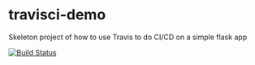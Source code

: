 # travisci-demo

Skeleton project of how to use Travis to do CI/CD on a simple flask app

[![Build Status](https://travis-ci.com/ninafra/travisci-demo.svg?branch=master)](https://travis-ci.com/ninafra/travisci-demo)